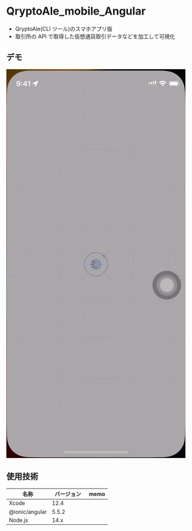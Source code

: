 # QryptoAle_mobile_Angular

- QryptoAle(CLI ツール)のスマホアプリ版
- 取引所の API で取得した仮想通貨取引データなどを加工して可視化

## デモ

![デモンストレーション](resources/gif/QeyptoAle_demo.gif)

## 使用技術

| 名称           | バージョン　 | memo |
| -------------- | ------------ | ---- |
| Xcode          | 12.4         |      |
| @ionic/angular | 5.5.2        |      |
| Node.js        | 14.x         |      |
